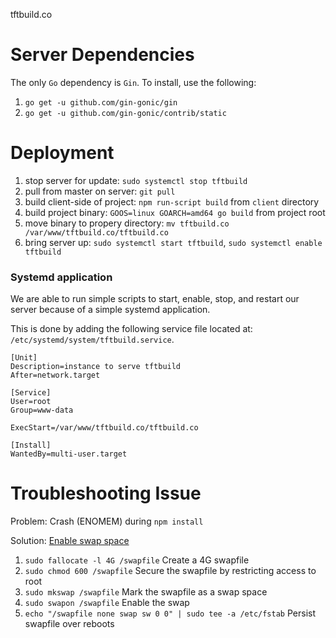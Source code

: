 tftbuild.co

# Server Dependencies

The only `Go` dependency is `Gin`. To install, use the following:
1) `go get -u github.com/gin-gonic/gin`
2) `go get -u github.com/gin-gonic/contrib/static`

# Deployment

1) stop server for update: `sudo systemctl stop tftbuild`
2) pull from master on server: `git pull`
3) build client-side of project: `npm run-script build` from `client` directory
4) build project binary: `GOOS=linux GOARCH=amd64 go build` from project root
5) move binary to propery directory: `mv tftbuild.co /var/www/tftbuild.co/tftbuild.co`
6) bring server up: `sudo systemctl start tftbuild`, `sudo systemctl enable tftbuild`

### Systemd application

We are able to run simple scripts to start, enable, stop, and restart our server because of a simple systemd application. 

This is done by adding the following service file located at: `/etc/systemd/system/tftbuild.service`.

```
[Unit]
Description=instance to serve tftbuild
After=network.target

[Service]
User=root
Group=www-data

ExecStart=/var/www/tftbuild.co/tftbuild.co

[Install]
WantedBy=multi-user.target
```

# Troubleshooting Issue
Problem: Crash (ENOMEM) during `npm install`

Solution: [Enable swap space](https://stackoverflow.com/questions/26193654/node-js-catch-enomem-error-thrown-after-spawn)

1) `sudo fallocate -l 4G /swapfile` Create a 4G swapfile
2) `sudo chmod 600 /swapfile` Secure the swapfile by restricting access to root
3) `sudo mkswap /swapfile` Mark the swapfile as a swap space 
4) `sudo swapon /swapfile` Enable the swap
5) `echo "/swapfile none swap sw 0 0" | sudo tee -a /etc/fstab` Persist swapfile over reboots


